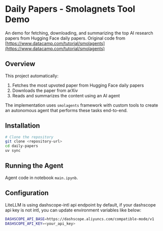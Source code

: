 # Daily Papers - Smolagnets Tool Demo

An demo for fetching, downloading, and summarizing the top AI research papers from Hugging Face daily papers. Original code from [https://www.datacamp.com/tutorial/smolagents](https://www.datacamp.com/tutorial/smolagents)

## Overview

This project automatically:
1. Fetches the most upvoted paper from Hugging Face daily papers
2. Downloads the paper from arXiv
3. Reads and summarizes the content using an AI agent

The implementation uses `smolagents` framework with custom tools to create an autonomous agent that performs these tasks end-to-end.

## Installation

```bash
# Clone the repository
git clone <repository-url>
cd daily-papers
uv sync
```

## Running the Agent

Agent code in notebook `main.ipynb`.

## Configuration

LiteLLM is using dashscope-intl api endpoint by default, if your dashscope
api key is not intl, you can update environment variables like below:

```bash
DASHSCOPE_API_BASE=https://dashscope.aliyuncs.com/compatible-mode/v1
DASHSCOPE_API_KEY=<your_api_key>
```
